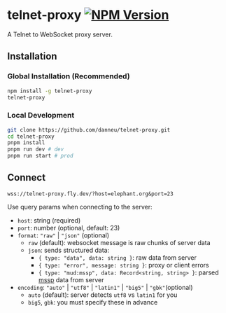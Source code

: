 # telnet-proxy [![NPM Version](https://img.shields.io/npm/v/telnet-proxy)](https://www.npmjs.com/package/telnet-proxy)

A Telnet to WebSocket proxy server.

## Installation

### Global Installation (Recommended)

```sh
npm install -g telnet-proxy
telnet-proxy
```

### Local Development

```sh
git clone https://github.com/danneu/telnet-proxy.git
cd telnet-proxy
pnpm install
pnpm run dev # dev
pnpm run start # prod
```

## Connect

```
wss://telnet-proxy.fly.dev/?host=elephant.org&port=23
```

Use query params when connecting to the server:

- `host`: string (required)
- `port`: number (optional, default: 23)
- `format`: `"raw"` | `"json"` (optional)
  - `raw` (default): websocket message is raw chunks of server data
  - `json`: sends structured data:
    - `{ type: "data", data: string }`: raw data from server
    - `{ type: "error", message: string }`: proxy or client errors
    - `{ type: "mud:mssp", data: Record<string, string> }`: parsed [mssp](https://tintin.mudhalla.net/protocols/mssp/) data from server
- `encoding`: `"auto"` | `"utf8"` | `"latin1"` | `"big5"` | `"gbk"`(optional)
  - `auto` (default): server detects `utf8` vs `latin1` for you
  - `big5`, `gbk`: you must specify these in advance
